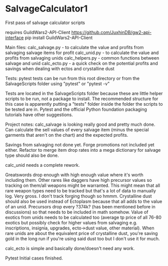 # SalvageCalculator1
First pass of salvage calculator scripts

requires GuildWars2-API-Client
https://github.com/JuxhinDB/gw2-api-interface
pip install GuildWars2-API-Client

Main files:
calc_salvage.py - to calculate the value and profits from salvaging salvage items for profit
calc_unid.py - to calculate the value and profits from salvaging unids
calc_helpers.py - common functions between salvage and unid
calc_ecto.py - a quick check on the potential profits and savings when dealing with ectos and crystalline dust

Tests:
pytest tests can be run from this root directory or from the SalvageScripts folder using "pytest" or "pytest -v"

Tests are located in the SalvageScripts folder because these are little helper scripts to be run, not a package to install. The recommended structure for this case is apparently putting a "tests" folder inside the folder the scripts to be tested are in. Pytest and the official Python foundation packaging tutorials have other suggestions.

Project notes:
calc_salvage is looking really good and pretty much done. Can calculate the sell values of every salvage item (minus the special garments that aren't on the chart) and the expected profits.

Savings from salvaging not done yet.
Forge promotions not included yet either.
Refactor to merge item drop rates into a mega dictionary for salvage type should also be done.

calc_unid needs a complete rework.

Greatswords drop enough with high enough value where it's worth including them. Other rares like daggers have high precursor values so tracking on them/all weapons might be warranted. This might mean that all rare weapon types need to be tracked but that's a lot of data to manually log. Very gross. I don't track forging though so hmmm.
Crystalline dust should also be used instead of Ectoplasm because that all adds to the value of an unid.
Precursors drop every ?374k? (has been mentioned before in discussions) so that needs to be included in math somehow.
Value of exotics from unids needs to be calculated too (average tp price of all 76-80 exotics but possibly check for higher values from salvaging e.g. inscriptions, insignia, upgrades, ecto->dust value, other material).
When rare unids are about the equivalent price of crystalline dust, you're saving gold in the long run if you're using said dust too but I don't use it for much.

calc_ecto is simple and basically done/doesn't need any work.

Pytest Initial cases finished.
